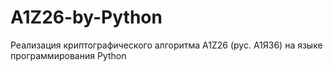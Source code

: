 # A1Z26-by-Python
Реализация криптографического алгоритма A1Z26 (рус. А1Я36) на языке программирования Python
